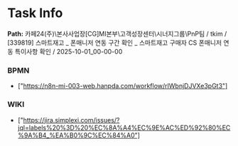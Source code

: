 # Task Info

**Path:** 카페24(주)\본사사업장\[CG]MI본부\고객성장센터\시너지그룹\PnP팀 / tkim / [339819] 스마트재고 _ 폰매니저 연동 구간 확인 _ 스마트재고 구매자 CS 폰매니저 연동 특이사항 확인 / 2025-10-01_00-00-00

### BPMN
- ["https://n8n-mi-003-web.hanpda.com/workflow/rIWbnjDJVXe3pGt3"]

### WIKI
- ["https://jira.simplexi.com/issues/?jql=labels%20%3D%20%EC%8A%A4%EC%9E%AC%ED%92%80%EC%9A%B4_%EA%B0%9C%EC%84%A0"]


